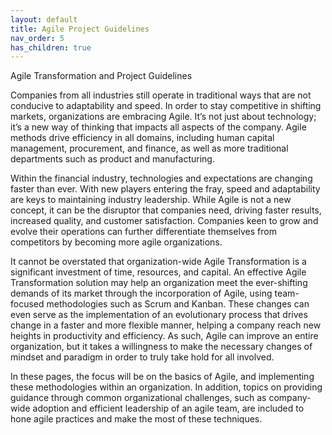 ```yaml
---
layout: default
title: Agile Project Guidelines
nav_order: 5
has_children: true
---
```


Agile Transformation and Project Guidelines

Companies from all industries still operate in traditional ways that are not conducive to adaptability and speed. In order to stay competitive in shifting markets, organizations are embracing Agile. It’s not just about technology; it’s a new way of thinking that impacts all aspects of the company. Agile methods drive efficiency in all domains, including human capital management, procurement, and finance, as well as more traditional departments such as product and manufacturing.

Within the financial industry, technologies and expectations are changing faster than ever. With new players entering the fray, speed and adaptability are keys to maintaining industry leadership. While Agile is not a new concept, it can be the disruptor that companies need, driving faster results, increased quality, and customer satisfaction. Companies keen to grow and evolve their operations can further differentiate themselves from competitors by becoming more agile organizations.

It cannot be overstated that organization-wide Agile Transformation is a significant investment of time, resources, and capital. An effective Agile Transformation solution may help an organization meet the ever-shifting demands of its market through the incorporation of Agile, using team-focused methodologies such as Scrum and Kanban. These changes can even serve as the implementation of an evolutionary process that drives change in a faster and more flexible manner, helping a company reach new heights in productivity and efficiency. As such, Agile can improve an entire organization, but it takes a willingness to make the necessary changes of mindset and paradigm in order to truly take hold for all involved. 

In these pages, the focus will be on the basics of Agile, and implementing these methodologies within an organization. In addition, topics on providing guidance through common organizational challenges, such as company-wide adoption and efficient leadership of an agile team, are included to hone agile practices and make the most of these techniques.
